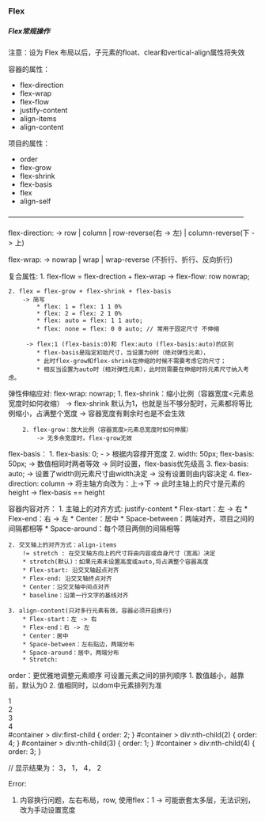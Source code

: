 ### Flex

##### Flex常规操作

注意：设为 Flex 布局以后，子元素的float、clear和vertical-align属性将失效

容器的属性：
* flex-direction
* flex-wrap
* flex-flow
* justify-content
* align-items
* align-content

项目的属性：
* order
* flex-grow
* flex-shrink
* flex-basis
* flex
* align-self

——————————————————————————————————

flex-direction:
	->  row | column | row-reverse(右 -> 左) | column-reverse(下 -> 上)

flex-wrap:
	-> nowrap | wrap | wrap-reverse (不折行、折行、反向折行)

复合属性:
	 1. flex-flow = flex-drection + flex-wrap
	 	-> flex-flow: row nowrap;

	2. flex = flex-grow + flex-shrink + flex-basis
		-> 简写
            * flex: 1 = flex: 1 1 0%
            * flex: 2 = flex: 2 1 0%
            * flex: auto = flex: 1 1 auto;
            * flex: none = flex: 0 0 auto; // 常用于固定尺寸 不伸缩

		 -> flex:1 (flex-basis:0)和 flex:auto (flex-basis:auto)的区别
            * flex-basis是指定初始尺寸，当设置为0时（绝对弹性元素），
            * 此时flex-grow和flex-shrink在伸缩的时候不需要考虑它的尺寸；
            * 相反当设置为auto时（相对弹性元素），此时则需要在伸缩时将元素尺寸纳入考虑。

弹性伸缩应对:
	flex-wrap: nowrap;
        		1. flex-shrink：缩小比例（容器宽度<元素总宽度时如何收缩）
		   -> flex-shrink 默认为1，也就是当不够分配时，元素都将等比例缩小，占满整个宽度
		  -> 容器宽度有剩余时也是不会生效

		2. flex-grow：放大比例（容器宽度>元素总宽度时如何伸展）
		    -> 无多余宽度时，flex-grow无效

flex-basis：
	1. flex-basis: 0; -	> 根据内容撑开宽度
	2. width: 50px; flex-basis: 50px; 
		-> 数值相同时两者等效
		->  同时设置，flex-basis优先级高
	3. flex-basis: auto;
		-> 设置了width则元素尺寸由width决定
		-> 没有设置则由内容决定
	4. flex-direction: column
	   -> 	将主轴方向改为：上→下
	   -> 此时主轴上的尺寸是元素的height
           -> flex-basis == height

容器内容对齐：
	1. 主轴上的对齐方式: justify-content
        * Flex-start：左 -> 右
        * Flex-end：右 -> 左
        * Center：居中
        * Space-between：两端对齐，项目之间的间隔都相等
        * Space-around：每个项目两侧的间隔相等

	2. 交叉轴上的对齐方式：align-items
		!= stretch : 在交叉轴方向上的尺寸将由内容或自身尺寸（宽高）决定
        * stretch(默认)：如果元素未设置高度或auto,将占满整个容器高度
        * Flex-start: 沿交叉轴起点对齐
        * Flex-end: 沿交叉轴终点对齐
        * Center：沿交叉轴中间点对齐
        * baseline：沿第一行文字的基线对齐

	3. align-content(只对多行元素有效，容器必须开启换行)
        * Flex-start：左 -> 右
        * Flex-end：右 -> 左
        * Center：居中
        * Space-between：左右贴边，两端分布
        * Space-around：居中，两端分布
        * Stretch:

order：更优雅地调整元素顺序
	     可设置元素之间的排列顺序
        1. 数值越小，越靠前，默认为0
        2. 值相同时，以dom中元素排列为准

<div>
	<div>1</div>
	<div>2</div>
	<div>3</div>
	<div>4</div>
</div>
#container > div:first-child {
  order: 2;
}
#container > div:nth-child(2) {
  order: 4;
}
#container > div:nth-child(3) {
  order: 1;
}
#container > div:nth-child(4) {
  order: 3;
}

// 显示结果为： 3， 1， 4， 2

Error:
  1. 内容换行问题，左右布局，row, 使用flex：1
      -> 可能嵌套太多层，无法识别，改为手动设置宽度